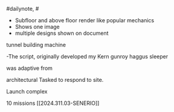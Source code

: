 #dailynote, #

- Subfloor and above floor render like popular mechanics
- Shows one image
- multiple designs shown on document


tunnel building machine


-The script, originally developed my Kern gunroy haggus
sleeper 


was adaptive from 

architectural 
Tasked to respond to site.


Launch complex

10 missions
[[2024.311.03-SENERIO]]